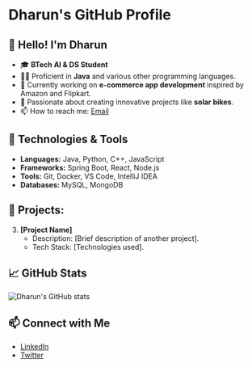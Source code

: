 # Dharun's GitHub Profile

## 👋 Hello! I'm Dharun

- 🎓 **BTech AI & DS Student**
- 👨‍💻 Proficient in **Java** and various other programming languages.
- 🌱 Currently working on **e-commerce app development** inspired by Amazon and Flipkart.
- 🚴 Passionate about creating innovative projects like **solar bikes**.
- 📫 How to reach me: [Email](mailto:your-email@dharunmd05@gmail.com)

## 🔧 Technologies & Tools

- **Languages:** Java, Python, C++, JavaScript
- **Frameworks:** Spring Boot, React, Node.js
- **Tools:** Git, Docker, VS Code, IntelliJ IDEA
- **Databases:** MySQL, MongoDB

## 🌟 Projects:

3. **[Project Name]**
   - Description: [Brief description of another project].
   - Tech Stack: [Technologies used].



## 📈 GitHub Stats

![Dharun's GitHub stats](https://github-readme-stats.vercel.app/api?username=your-github-username&show_icons=true&theme=radical)

## 📫 Connect with Me

- [LinkedIn](https://www.linkedin.com/in/dharun-m-7867352a8?utm_source=share&utm_campaign=share_via&utm_content=profile&utm_medium=android_app)
- [Twitter](https://x.com/DharunM87071?t=SJtQyI55p8sF8p90Rh0ttg&s=09)
